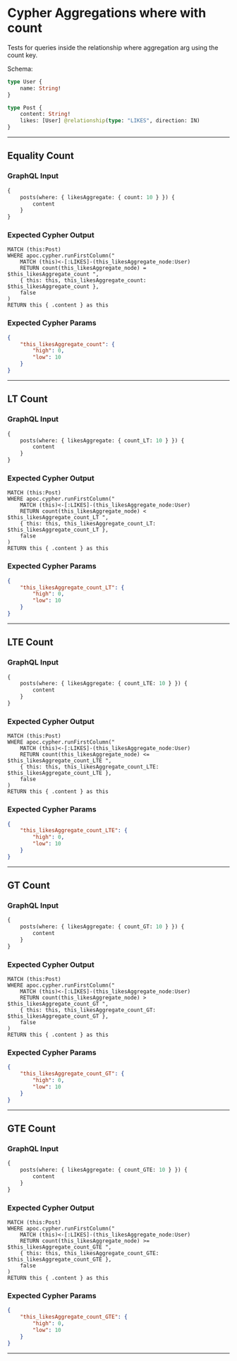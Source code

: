 # Cypher Aggregations where with count

Tests for queries inside the relationship where aggregation arg using the count key.

Schema:

```graphql
type User {
    name: String!
}

type Post {
    content: String!
    likes: [User] @relationship(type: "LIKES", direction: IN)
}
```

---

## Equality Count

### GraphQL Input

```graphql
{
    posts(where: { likesAggregate: { count: 10 } }) {
        content
    }
}
```

### Expected Cypher Output

```cypher
MATCH (this:Post)
WHERE apoc.cypher.runFirstColumn("
    MATCH (this)<-[:LIKES]-(this_likesAggregate_node:User)
    RETURN count(this_likesAggregate_node) = $this_likesAggregate_count ",
    { this: this, this_likesAggregate_count: $this_likesAggregate_count },
    false
)
RETURN this { .content } as this
```

### Expected Cypher Params

```json
{
    "this_likesAggregate_count": {
        "high": 0,
        "low": 10
    }
}
```

---

## LT Count

### GraphQL Input

```graphql
{
    posts(where: { likesAggregate: { count_LT: 10 } }) {
        content
    }
}
```

### Expected Cypher Output

```cypher
MATCH (this:Post)
WHERE apoc.cypher.runFirstColumn("
    MATCH (this)<-[:LIKES]-(this_likesAggregate_node:User)
    RETURN count(this_likesAggregate_node) < $this_likesAggregate_count_LT ",
    { this: this, this_likesAggregate_count_LT: $this_likesAggregate_count_LT },
    false
)
RETURN this { .content } as this
```

### Expected Cypher Params

```json
{
    "this_likesAggregate_count_LT": {
        "high": 0,
        "low": 10
    }
}
```

---

## LTE Count

### GraphQL Input

```graphql
{
    posts(where: { likesAggregate: { count_LTE: 10 } }) {
        content
    }
}
```

### Expected Cypher Output

```cypher
MATCH (this:Post)
WHERE apoc.cypher.runFirstColumn("
    MATCH (this)<-[:LIKES]-(this_likesAggregate_node:User)
    RETURN count(this_likesAggregate_node) <= $this_likesAggregate_count_LTE ",
    { this: this, this_likesAggregate_count_LTE: $this_likesAggregate_count_LTE },
    false
)
RETURN this { .content } as this
```

### Expected Cypher Params

```json
{
    "this_likesAggregate_count_LTE": {
        "high": 0,
        "low": 10
    }
}
```

---

## GT Count

### GraphQL Input

```graphql
{
    posts(where: { likesAggregate: { count_GT: 10 } }) {
        content
    }
}
```

### Expected Cypher Output

```cypher
MATCH (this:Post)
WHERE apoc.cypher.runFirstColumn("
    MATCH (this)<-[:LIKES]-(this_likesAggregate_node:User)
    RETURN count(this_likesAggregate_node) > $this_likesAggregate_count_GT ",
    { this: this, this_likesAggregate_count_GT: $this_likesAggregate_count_GT },
    false
)
RETURN this { .content } as this
```

### Expected Cypher Params

```json
{
    "this_likesAggregate_count_GT": {
        "high": 0,
        "low": 10
    }
}
```

---

## GTE Count

### GraphQL Input

```graphql
{
    posts(where: { likesAggregate: { count_GTE: 10 } }) {
        content
    }
}
```

### Expected Cypher Output

```cypher
MATCH (this:Post)
WHERE apoc.cypher.runFirstColumn("
    MATCH (this)<-[:LIKES]-(this_likesAggregate_node:User)
    RETURN count(this_likesAggregate_node) >= $this_likesAggregate_count_GTE ",
    { this: this, this_likesAggregate_count_GTE: $this_likesAggregate_count_GTE },
    false
)
RETURN this { .content } as this
```

### Expected Cypher Params

```json
{
    "this_likesAggregate_count_GTE": {
        "high": 0,
        "low": 10
    }
}
```

---
